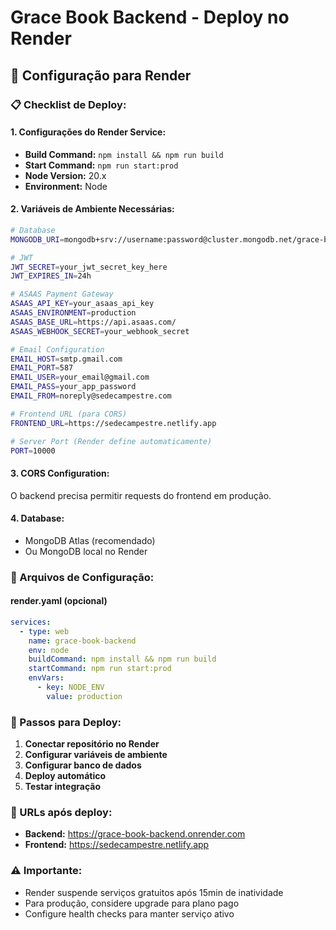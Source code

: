 # Grace Book Backend - Deploy no Render

## 🚀 Configuração para Render

### 📋 Checklist de Deploy:

#### 1. **Configurações do Render Service:**
- **Build Command:** `npm install && npm run build`
- **Start Command:** `npm run start:prod`
- **Node Version:** 20.x
- **Environment:** Node

#### 2. **Variáveis de Ambiente Necessárias:**
```bash
# Database
MONGODB_URI=mongodb+srv://username:password@cluster.mongodb.net/grace-book

# JWT
JWT_SECRET=your_jwt_secret_key_here
JWT_EXPIRES_IN=24h

# ASAAS Payment Gateway
ASAAS_API_KEY=your_asaas_api_key
ASAAS_ENVIRONMENT=production
ASAAS_BASE_URL=https://api.asaas.com/
ASAAS_WEBHOOK_SECRET=your_webhook_secret

# Email Configuration
EMAIL_HOST=smtp.gmail.com
EMAIL_PORT=587
EMAIL_USER=your_email@gmail.com
EMAIL_PASS=your_app_password
EMAIL_FROM=noreply@sedecampestre.com

# Frontend URL (para CORS)
FRONTEND_URL=https://sedecampestre.netlify.app

# Server Port (Render define automaticamente)
PORT=10000
```

#### 3. **CORS Configuration:**
O backend precisa permitir requests do frontend em produção.

#### 4. **Database:**
- MongoDB Atlas (recomendado)
- Ou MongoDB local no Render

### 🔧 Arquivos de Configuração:

#### render.yaml (opcional)
```yaml
services:
  - type: web
    name: grace-book-backend
    env: node
    buildCommand: npm install && npm run build
    startCommand: npm run start:prod
    envVars:
      - key: NODE_ENV
        value: production
```

### 📝 Passos para Deploy:

1. **Conectar repositório no Render**
2. **Configurar variáveis de ambiente**
3. **Configurar banco de dados**
4. **Deploy automático**
5. **Testar integração**

### 🔗 URLs após deploy:
- **Backend:** https://grace-book-backend.onrender.com
- **Frontend:** https://sedecampestre.netlify.app

### ⚠️ Importante:
- Render suspende serviços gratuitos após 15min de inatividade
- Para produção, considere upgrade para plano pago
- Configure health checks para manter serviço ativo
